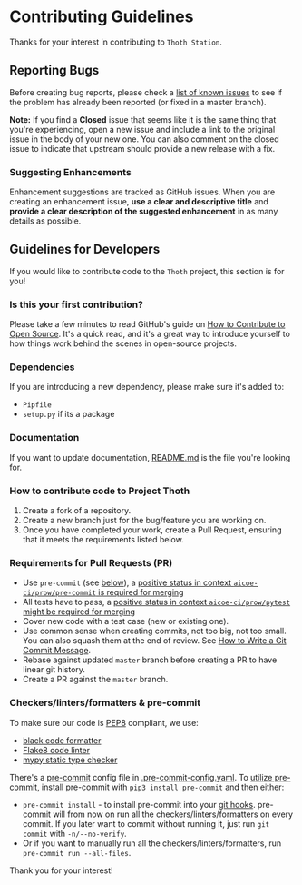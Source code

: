 # Contributing Guidelines

Thanks for your interest in contributing to `Thoth Station`.

## Reporting Bugs

Before creating bug reports, please check a [list of known issues](https://github.com/issues?q=is%3Aopen+is%3Aissue+archived%3Afalse+user%3Athoth-station+sort%3Acreated-asc) to see
if the problem has already been reported (or fixed in a master branch).

**Note:** If you find a **Closed** issue that seems like it is the same thing that you're experiencing, open a new issue and include a link to the original issue in the body of your new one.
You can also comment on the closed issue to indicate that upstream should provide a new release with a fix.

### Suggesting Enhancements

Enhancement suggestions are tracked as GitHub issues.
When you are creating an enhancement issue, **use a clear and descriptive title** and **provide a clear description of the suggested enhancement** in as many details as possible.

## Guidelines for Developers

If you would like to contribute code to the `Thoth` project, this section is for you!

### Is this your first contribution?

Please take a few minutes to read GitHub's guide on [How to Contribute to Open Source](https://opensource.guide/how-to-contribute/).
It's a quick read, and it's a great way to introduce yourself to how things work behind the scenes in open-source projects.

### Dependencies

If you are introducing a new dependency, please make sure it's added to:

- `Pipfile`
- `setup.py` if its a package

### Documentation

If you want to update documentation, [README.md](README.md) is the file you're looking for.

### How to contribute code to Project Thoth

1. Create a fork of a repository.
2. Create a new branch just for the bug/feature you are working on.
3. Once you have completed your work, create a Pull Request, ensuring that it meets the requirements listed below.

### Requirements for Pull Requests (PR)

- Use `pre-commit` (see [below](#checkerslintersformatters--pre-commit)), a [positive status in context `aicoe-ci/prow/pre-commit` is required for merging](https://github.com/thoth-station/thoth-application/blob/master/prow/overlays/cnv-prod/config.yaml#L79-L84)
- All tests have to pass, a [positive status in context `aicoe-ci/prow/pytest` might be required for merging](https://github.com/thoth-station/thoth-application/blob/master/prow/overlays/cnv-prod/config.yaml#L258-L302)
- Cover new code with a test case (new or existing one).
- Use common sense when creating commits, not too big, not too small. You can also squash them at the end of review. See [How to Write a Git Commit Message](https://chris.beams.io/posts/git-commit/).
- Rebase against updated `master` branch before creating a PR to have linear git history.
- Create a PR against the `master` branch.

### Checkers/linters/formatters & pre-commit

To make sure our code is [PEP8](https://www.python.org/dev/peps/pep-0008/) compliant, we use:

- [black code formatter](https://github.com/psf/black)
- [Flake8 code linter](http://flake8.pycqa.org)
- [mypy static type checker](http://mypy-lang.org)

There's a [pre-commit](https://pre-commit.com) config file in [.pre-commit-config.yaml](.pre-commit-config.yaml).
To [utilize pre-commit](https://pre-commit.com/#usage), install pre-commit with `pip3 install pre-commit` and then either:

- `pre-commit install` - to install pre-commit into your [git hooks](https://githooks.com). pre-commit will from now on run all the checkers/linters/formatters on every commit. If you later want to commit without running it, just run `git commit` with `-n/--no-verify`.
- Or if you want to manually run all the checkers/linters/formatters, run `pre-commit run --all-files`.

Thank you for your interest!
